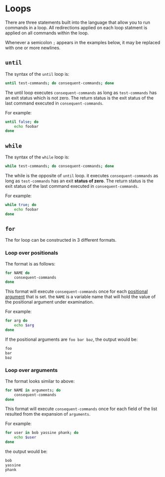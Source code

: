 # Loops

There are three statements built into the language that allow you to run commands in a loop. All redirections applied on each loop statment is applied on all commands within the loop.

Whenever a semicolon `;` appears in the examples below, it may be replaced with one or more newlines.

## `until`

The syntax of the `until` loop is:

```sh
until test-commands; do consequent-commands; done
```

The until loop executes `consequent-commands` as long as `test-commands` has an exit status which is not zero. The return status is the exit status of the last command executed in `consequent-commands`.

For example:

```sh
until false; do
	echo foobar
done

```

## `while`

The syntax of the `while` loop is:

```sh
while test-commands; do consequent-commands; done
```

The while is the opposite of `until` loop. it executes `consequent-commands` as long as `test-commands` has an exit **status of zero**. The return status is the exit status of the last command executed in `consequent-commands`.

For example:

```sh
while true; do
	echo foobar
done

```

## `for`

The for loop can be constructed in 3 different formats.

### Loop over positionals

The format is as follows:

```sh
for NAME do
	consequent-commands
done
```

This format will execute `consequent-commands` once for each [positional argument](/features/variables-and-environment#positional-variables) that is set. the `NAME` is a variable name that will hold the value of the positional
argument under examination.

For example:

```sh
for arg do
	echo $arg
done
```

If the positional arguments are `foo bar baz`, the output would be:

```txt
foo
bar
baz
```

### Loop over arguments

The format looks similar to above:

```sh
for NAME in arguments; do
	consequent-commands
done
```

This format will execute `consequent-commands` once for each field of the list resulted from the expansion of `arguments`.

For example:

```sh
for user in bob yassine phank; do
	echo $user
done
```

the output would be:

```txt
bob
yassine
phank
```
